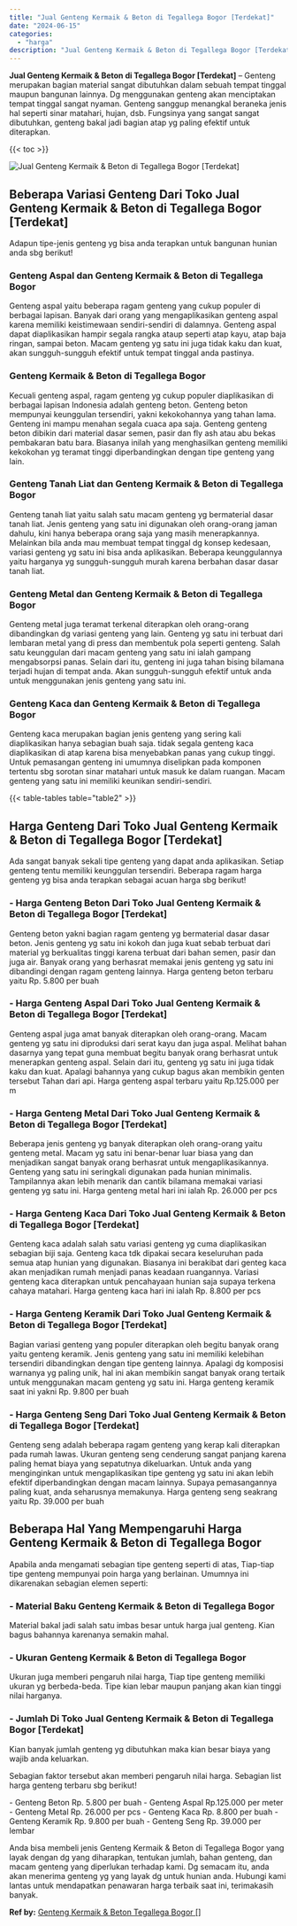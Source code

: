 ```yaml
---
title: "Jual Genteng Kermaik & Beton di Tegallega Bogor [Terdekat]"
date: "2024-06-15"
categories: 
  - "harga"
description: "Jual Genteng Kermaik & Beton di Tegallega Bogor [Terdekat]. Anda bisa membeli jenis Genteng Kermaik & Beton di Tegallega Bogor yang layak dengan dg yang diha..."
---
```


**Jual Genteng Kermaik & Beton di Tegallega Bogor \[Terdekat\]** – Genteng merupakan bagian material sangat dibutuhkan dalam sebuah tempat tinggal maupun bangunan lainnya. Dg menggunakan genteng akan menciptakan tempat tinggal sangat nyaman. Genteng sanggup menangkal beraneka jenis hal seperti sinar matahari, hujan, dsb. Fungsinya yang sangat sangat dibutuhkan, genteng bakal jadi bagian atap yg paling efektif untuk diterapkan.

{{< toc >}}

![Jual Genteng Kermaik & Beton di Tegallega Bogor [Terdekat]](/images/genteng-minimalis-murah14.png)

## Beberapa Variasi Genteng Dari Toko Jual Genteng Kermaik & Beton di Tegallega Bogor \[Terdekat\]

Adapun tipe-jenis genteng yg bisa anda terapkan untuk bangunan hunian anda sbg berikut!

### Genteng Aspal dan Genteng Kermaik & Beton di Tegallega Bogor

Genteng aspal yaitu beberapa ragam genteng yang cukup populer di berbagai lapisan. Banyak dari orang yang mengaplikasikan genteng aspal karena memiliki keistimewaan sendiri-sendiri di dalamnya. Genteng aspal dapat diaplikasikan hampir segala rangka ataup seperti atap kayu, atap baja ringan, sampai beton. Macam genteng yg satu ini juga tidak kaku dan kuat, akan sungguh-sungguh efektif untuk tempat tinggal anda pastinya.

### Genteng Kermaik & Beton di Tegallega Bogor

Kecuali genteng aspal, ragam genteng yg cukup populer diaplikasikan di berbagai lapisan Indonesia adalah genteng beton. Genteng beton mempunyai keunggulan tersendiri, yakni kekokohannya yang tahan lama. Genteng ini mampu menahan segala cuaca apa saja. Genteng genteng beton dibikin dari material dasar semen, pasir dan fly ash atau abu bekas pembakaran batu bara. Biasanya inilah yang menghasilkan genteng memiliki kekokohan yg teramat tinggi diperbandingkan dengan tipe genteng yang lain.

### Genteng Tanah Liat dan Genteng Kermaik & Beton di Tegallega Bogor

Genteng tanah liat yaitu salah satu macam genteng yg bermaterial dasar tanah liat. Jenis genteng yang satu ini digunakan oleh orang-orang jaman dahulu, kini hanya beberapa orang saja yang masih menerapkannya. Melainkan bila anda mau membuat tempat tinggal dg konsep kedesaan, variasi genteng yg satu ini bisa anda aplikasikan. Beberapa keunggulannya yaitu harganya yg sungguh-sungguh murah karena berbahan dasar dasar tanah liat.

### Genteng Metal dan Genteng Kermaik & Beton di Tegallega Bogor

Genteng metal juga teramat terkenal diterapkan oleh orang-orang dibandingkan dg variasi genteng yang lain. Genteng yg satu ini terbuat dari lembaran metal yang di press dan membentuk pola seperti genteng. Salah satu keunggulan dari macam genteng yang satu ini ialah gampang mengabsorpsi panas. Selain dari itu, genteng ini juga tahan bising bilamana terjadi hujan di tempat anda. Akan sungguh-sungguh efektif untuk anda untuk menggunakan jenis genteng yang satu ini.

### Genteng Kaca dan Genteng Kermaik & Beton di Tegallega Bogor

Genteng kaca merupakan bagian jenis genteng yang sering kali diaplikasikan hanya sebagian buah saja. tidak segala genteng kaca diaplikasikan di atap karena bisa menyebabkan panas yang cukup tinggi. Untuk pemasangan genteng ini umumnya diselipkan pada komponen tertentu sbg sorotan sinar matahari untuk masuk ke dalam ruangan. Macam genteng yang satu ini memiliki keunikan sendiri-sendiri.

{{< table-tables table="table2" >}}

## Harga Genteng Dari Toko Jual Genteng Kermaik & Beton di Tegallega Bogor \[Terdekat\]

Ada sangat banyak sekali tipe genteng yang dapat anda aplikasikan. Setiap genteng tentu memiliki keunggulan tersendiri. Beberapa ragam harga genteng yg bisa anda terapkan sebagai acuan harga sbg berikut!

### \- Harga Genteng Beton Dari Toko Jual Genteng Kermaik & Beton di Tegallega Bogor \[Terdekat\]

Genteng beton yakni bagian ragam genteng yg bermaterial dasar dasar beton. Jenis genteng yg satu ini kokoh dan juga kuat sebab terbuat dari material yg berkualitas tinggi karena terbuat dari bahan semen, pasir dan juga air. Banyak orang yang berhasrat memakai jenis genteng yg satu ini dibandingi dengan ragam genteng lainnya. Harga genteng beton terbaru yaitu Rp. 5.800 per buah

### \- Harga Genteng Aspal Dari Toko Jual Genteng Kermaik & Beton di Tegallega Bogor \[Terdekat\]

Genteng aspal juga amat banyak diterapkan oleh orang-orang. Macam genteng yg satu ini diproduksi dari serat kayu dan juga aspal. Melihat bahan dasarnya yang tepat guna membuat begitu banyak orang berhasrat untuk menerapkan genteng aspal. Selain dari itu, genteng yg satu ini juga tidak kaku dan kuat. Apalagi bahannya yang cukup bagus akan membikin genten tersebut Tahan dari api. Harga genteng aspal terbaru yaitu Rp.125.000 per m

### \- Harga Genteng Metal Dari Toko Jual Genteng Kermaik & Beton di Tegallega Bogor \[Terdekat\]

Beberapa jenis genteng yg banyak diterapkan oleh orang-orang yaitu genteng metal. Macam yg satu ini benar-benar luar biasa yang dan menjadikan sangat banyak orang berhasrat untuk mengaplikasikannya. Genteng yang satu ini seringkali digunakan pada hunian minimalis. Tampilannya akan lebih menarik dan cantik bilamana memakai variasi genteng yg satu ini. Harga genteng metal hari ini ialah Rp. 26.000 per pcs

### \- Harga Genteng Kaca Dari Toko Jual Genteng Kermaik & Beton di Tegallega Bogor \[Terdekat\]

Genteng kaca adalah salah satu variasi genteng yg cuma diaplikasikan sebagian biji saja. Genteng kaca tdk dipakai secara keseluruhan pada semua atap hunian yang digunakan. Biasanya ini berakibat dari genteg kaca akan menjadikan rumah menjadi panas keadaan ruangannya. Variasi genteng kaca diterapkan untuk pencahayaan hunian saja supaya terkena cahaya matahari. Harga genteng kaca hari ini ialah Rp. 8.800 per pcs

### \- Harga Genteng Keramik Dari Toko Jual Genteng Kermaik & Beton di Tegallega Bogor \[Terdekat\]

Bagian variasi genteng yang populer diterapkan oleh begitu banyak orang yaitu genteng keramik. Jenis genteng yang satu ini memiliki kelebihan tersendiri dibandingkan dengan tipe genteng lainnya. Apalagi dg komposisi warnanya yg paling unik, hal ini akan membikin sangat banyak orang tertaik untuk menggunakan macam genteng yg satu ini. Harga genteng keramik saat ini yakni Rp. 9.800 per buah

### \- Harga Genteng Seng Dari Toko Jual Genteng Kermaik & Beton di Tegallega Bogor \[Terdekat\]

Genteng seng adalah beberapa ragam genteng yang kerap kali diterapkan pada rumah lawas. Ukuran genteng seng cenderung sangat panjang karena paling hemat biaya yang sepatutnya dikeluarkan. Untuk anda yang menginginkan untuk mengaplikasikan tipe genteng yg satu ini akan lebih efektif diperbandingkan dengan macam lainnya. Supaya pemasangannya paling kuat, anda seharusnya memakunya. Harga genteng seng seakrang yaitu Rp. 39.000 per buah

## Beberapa Hal Yang Mempengaruhi Harga Genteng Kermaik & Beton di Tegallega Bogor

Apabila anda mengamati sebagian tipe genteng seperti di atas, Tiap-tiap tipe genteng mempunyai poin harga yang berlainan. Umumnya ini dikarenakan sebagian elemen seperti:

### \- Material Baku Genteng Kermaik & Beton di Tegallega Bogor

Material bakal jadi salah satu imbas besar untuk harga jual genteng. Kian bagus bahannya karenanya semakin mahal.

### \- Ukuran Genteng Kermaik & Beton di Tegallega Bogor

Ukuran juga memberi pengaruh nilai harga, Tiap tipe genteng memiliki ukuran yg berbeda-beda. Tipe kian lebar maupun panjang akan kian tinggi nilai harganya.

### \- Jumlah Di Toko Jual Genteng Kermaik & Beton di Tegallega Bogor \[Terdekat\]

Kian banyak jumlah genteng yg dibutuhkan maka kian besar biaya yang wajib anda keluarkan.

Sebagian faktor tersebut akan memberi pengaruh nilai harga. Sebagian list harga genteng terbaru sbg berikut!

\- Genteng Beton Rp. 5.800 per buah - Genteng Aspal Rp.125.000 per meter - Genteng Metal Rp. 26.000 per pcs - Genteng Kaca Rp. 8.800 per buah - Genteng Keramik Rp. 9.800 per buah - Genteng Seng Rp. 39.000 per lembar

Anda bisa membeli jenis Genteng Kermaik & Beton di Tegallega Bogor yang layak dengan dg yang diharapkan, tentukan jumlah, bahan genteng, dan macam genteng yang diperlukan terhadap kami. Dg semacam itu, anda akan menerima genteng yg yang layak dg untuk hunian anda. Hubungi kami lantas untuk mendapatkan penawaran harga terbaik saat ini, terimakasih banyak.

**Ref by:**  [Genteng Kermaik & Beton  Tegallega Bogor []](https://id.wikipedia.org/wiki/Genteng)
